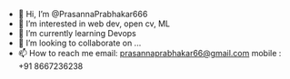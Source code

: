 - 👋 Hi, I’m @PrasannaPrabhakar666
- 👀 I’m interested in web dev, open cv, ML
- 🌱 I’m currently learning Devops
- 💞️ I’m looking to collaborate on ...
- 📫 How to reach me email: prasannaprabhakar66@gmail.com   mobile : +91 8667236238

<!---
PrasannaPrabhakar666/PrasannaPrabhakar666 is a ✨ special ✨ repository because its `README.md` (this file) appears on your GitHub profile.
You can click the Preview link to take a look at your changes.
--->
